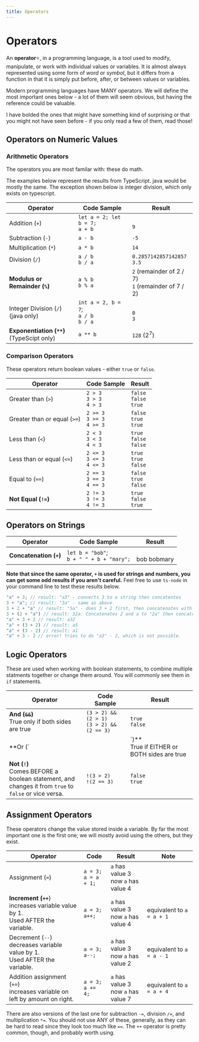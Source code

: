 ```yaml
---
title: Operators
---
```


# Operators

An **operator**:star:, in a programming language, is a tool used to modify, manipulate, or work with individual values or variables. It is almost always represented using some form of *word* or *symbol*, but it differs from a function in that it is simply put before, after, or between values or variables.

Modern programming languages have MANY operators. We will define the most important ones below - a lot of them will seem obvious, but having the reference could be valuable.

I have bolded the ones that might have something kind of surprising or that you might not have seen before - if you only read a few of them, read those!

## Operators on Numeric Values

### Arithmetic Operators

The operators you are most familar with: these do math.

The examples below represent the results from TypeScript. java would be mostly the same. The exception shown below is integer division, which only exists on typescript.

| Operator | Code Sample | Result |
------------------------|-------------|--------|
| Addition (`+`)| `let a = 2; let b = 7;`<br>`a + b`|<br>`9`|
| Subtraction (`-`)|`a - b`| `-5`|
| Multiplication (`*`)|`a * b`| `14`|
| Division (`/`) | `a / b` <br> `b / a`| `0.2857142857142857`<br>`3.5`|
| **Modulus or Remainder (`%`)** | `a % b`<br>`b % a` | `2` (remainder of 2 / 7) <br> `1` (remainder of 7 / 2)|
| Integer Division (`/`)<br>(java only)| `int a = 2, b = 7`;<br> `a / b` <br> `b / a`| <br>`0`<br>`3`|
| **Exponentiation  (`**`)**<br>(TypeScipt only)| `a ** b` | `128` (2<sup>7</sup>)|

### Comparison Operators

These operators return boolean values - either `true` or `false`.

|Operator|Code Sample|Result|
|--------|-----------|------|
| Greater than (`>`)| `2 > 3` <br> `3 > 3`<br> `4 > 3`|`false`<br>`false`<br>`true`|
| Greater than or equal (`>=`)| `2 >= 3` <br> `3 >= 3`<br> `4 >= 3`|`false`<br>`true`<br>`true`|
| Less than (`<`)| `2 < 3` <br> `3 < 3`<br> `4 < 3`|`true`<br>`false`<br>`false`|
| Less than or equal (`<=`)| `2 <= 3` <br> `3 <= 3`<br> `4 <= 3`|`true`<br>`true`<br>`false`|
| Equal to (`==`)| `2 == 3` <br> `3 == 3`<br> `4 == 3`|`false`<br>`true`<br>`false`|
| **Not Equal (`!=`)**| `2 != 3` <br> `3 != 3`<br> `4 != 3`|`true`<br>`false`<br>`true`|

## Operators on Strings

|Operator|Code Sample|Result|
|---------|----------|------|
| **Concatenation (`+`)** <br>| `let b = "bob"`;<br>`b + " " + b + "mary";`|<br>bob bobmary|

**Note that since the same operator, `+` is used for strings and numbers, you can get some odd results if you aren't careful.** Feel free to use `ts-node` in your command line to test these results below.

```ts
"a" + 3; // result: "a3" - converts 3 to a string then concatentes
3 + "a"; // result: "3a" - same as above
3 + 2 + "a" // result: "5a" - does 3 + 2 first, then concatenates with a
3 + (2 + "a") // result: 32a. Concatenates 2 and a to "2a" then concatenates the 3.
"a" + 3 + 2 // result: a32
"a" + (3 + 2) // result: a5
"a" + (3 - 2) // result: a1
"a" + 3 - 2 // error! tries to do "a3" - 2, which is not possible.
```

## Logic Operators

These are used when working with boolean statements, to combine multiple statments together or change them around. You will commonly see them in `if` statements.

|Operator|Code Sample|Result|
|---------|----------|------|
| **And (`&&`)** <br> True only if both sides are true| `(3 > 2) && (2 > 1)`<br>`(3 > 2) && (2 == 3)`|``true``<br>`false`|
| **Or (`||`)** <br> True if EITHER or BOTH sides are true| `(3 > 2) || (2 > 1)`<br>`(3 > 2) || (2 == 3)`|``true``<br>`true`|
| **Not (`!`)** <br> Comes BEFORE a boolean statement, and <br>changes it from `true` to `false` or vice versa.| `!(3 > 2)`<br>`!(2 == 3)`|`false`<br>`true`| 

## Assignment Operators

These operators change the value stored inside a variable. By far the most important one is the first one; we will mostly avoid using the others, but they exist.

|Operator|Code|Result|Note|
|--|--|--|---|
|Assignment (`=`)| `a = 3;`<br>`a = a + 1;`|`a` has value 3<br>now `a` has value 4||
|**Increment (`++`**) <br>increases variable value by 1.<br>Used AFTER the variable.| `a = 3;`<br>`a++;`|`a` has value 3<br>now `a` has value 4|equivalent to `a = a + 1`|
|Decrement (`--`) <br>decreases variable value by 1.<br>Used AFTER the variable.| `a = 3;`<br>`a--;`|`a` has value 3<br>now `a` has value 2|equivalent to `a = a - 1`|
|Addition assignment (`+=`) <br> increases variable on left by amount on right.| `a = 3;`<br>`a += 4;` | `a` has value 3<br>now `a` has value 7|equivalent to `a = a + 4`|

There are also versions of the last one for subtraction `-=`, division `/=`, and multiplication `*=`. You should not use ANY of these, generally, as they can be hard to read since they look too much like `==`. The `++` operator is pretty common, though, and probably worth using.